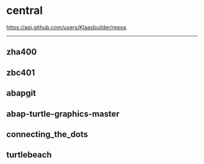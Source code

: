 # central

https://api.github.com/users/Klaasbuilder/repos



---
zha400
---
zbc401
---
abapgit
---
abap-turtle-graphics-master
---
connecting_the_dots
---
turtlebeach
---
